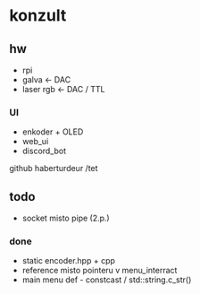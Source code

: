 # konzult

## hw
- rpi
- galva <- DAC 
- laser rgb <- DAC / TTL

### UI
- enkoder + OLED
- web_ui
- discord_bot

github haberturdeur /tet

## todo

- socket misto pipe (2.p.)

### done

- static encoder.hpp + cpp
- reference misto pointeru v menu_interract
- main menu def - constcast / std::string.c_str()